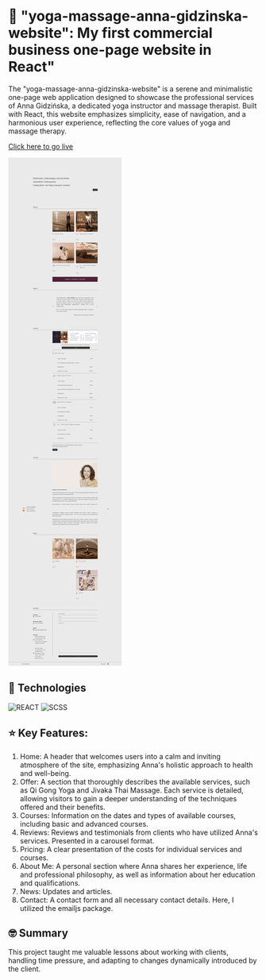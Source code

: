 
# 🌿 "yoga-massage-anna-gidzinska-website": My first commercial business one-page website in React"
The "yoga-massage-anna-gidzinska-website" is a serene and minimalistic one-page web application designed to showcase the professional services of Anna Gidzińska, a dedicated yoga instructor and massage therapist. Built with React, this website emphasizes simplicity, ease of navigation, and a harmonious user experience, reflecting the core values of yoga and massage therapy.

[Click here to go live](https://yoga-massage-anna-gidzinska-website.vercel.app)

![Screenshot](src/assets/jogaimasazview.png)

## 🚀 Technologies
![REACT](https://img.shields.io/badge/React-%2361DAFB.svg?style=for-the-badge&logo=react&logoColor=white&color=555)
![SCSS](https://img.shields.io/badge/SCSS-hotpink.svg?style=for-the-badge&logo=SASS&logoColor=white)

## ⭐ Key Features:

1. Home: A header that welcomes users into a calm and inviting atmosphere of the site, emphasizing Anna's holistic approach to health and well-being.
2. Offer: A section that thoroughly describes the available services, such as Qi Gong Yoga and Jivaka Thai Massage. Each service is detailed, allowing visitors to gain a deeper understanding of the techniques offered and their benefits.
3. Courses: Information on the dates and types of available courses, including basic and advanced courses.
4. Reviews: Reviews and testimonials from clients who have utilized Anna's services. Presented in a carousel format.
5. Pricing: A clear presentation of the costs for individual services and courses.
6. About Me: A personal section where Anna shares her experience, life and professional philosophy, as well as information about her education and qualifications.
7. News: Updates and articles.
8. Contact: A contact form and all necessary contact details. Here, I utilized the emailjs package.

## 🤓 Summary 
This project taught me valuable lessons about working with clients, handling time pressure, and adapting to changes dynamically introduced by the client.
